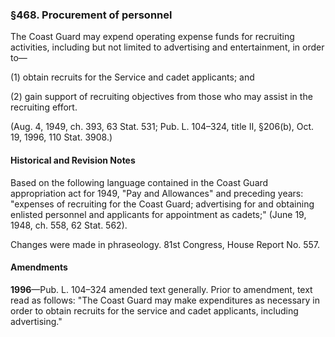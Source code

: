 ### §468. Procurement of personnel ###

The Coast Guard may expend operating expense funds for recruiting activities, including but not limited to advertising and entertainment, in order to—

(1) obtain recruits for the Service and cadet applicants; and

(2) gain support of recruiting objectives from those who may assist in the recruiting effort.

(Aug. 4, 1949, ch. 393, 63 Stat. 531; Pub. L. 104–324, title II, §206(b), Oct. 19, 1996, 110 Stat. 3908.)

#### Historical and Revision Notes ####

Based on the following language contained in the Coast Guard appropriation act for 1949, "Pay and Allowances" and preceding years: "expenses of recruiting for the Coast Guard; advertising for and obtaining enlisted personnel and applicants for appointment as cadets;" (June 19, 1948, ch. 558, 62 Stat. 562).

Changes were made in phraseology. 81st Congress, House Report No. 557.

#### Amendments ####

**1996**—Pub. L. 104–324 amended text generally. Prior to amendment, text read as follows: "The Coast Guard may make expenditures as necessary in order to obtain recruits for the service and cadet applicants, including advertising."